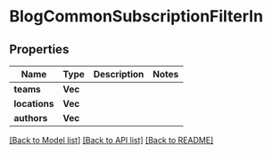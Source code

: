 # BlogCommonSubscriptionFilterIn

## Properties

Name | Type | Description | Notes
------------ | ------------- | ------------- | -------------
**teams** | **Vec<String>** |  | 
**locations** | **Vec<String>** |  | 
**authors** | **Vec<String>** |  | 

[[Back to Model list]](../README.md#documentation-for-models) [[Back to API list]](../README.md#documentation-for-api-endpoints) [[Back to README]](../README.md)


